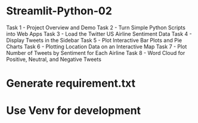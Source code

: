 # Streamlit-Python-02

Task 1 - Project Overview and Demo
Task 2 - Turn Simple Python Scripts into Web Apps
Task 3 - Load the Twitter US Airline Sentiment Data
Task 4 - Display Tweets in the Sidebar
Task 5 - Plot Interactive Bar Plots and Pie Charts
Task 6 - Plotting Location Data on an Interactive Map
Task 7 - Plot Number of Tweets by Sentiment for Each Airline
Task 8 - Word Cloud for Positive, Neutral, and Negative Tweets

# Generate requirement.txt

# Use Venv for development
